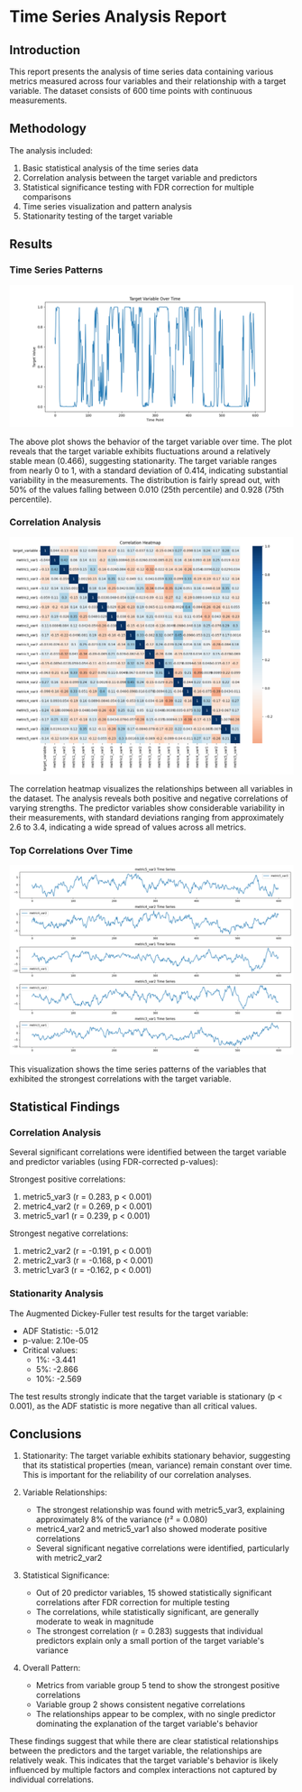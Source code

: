 # Time Series Analysis Report

## Introduction

This report presents the analysis of time series data containing various metrics measured across four variables and their relationship with a target variable. The dataset consists of 600 time points with continuous measurements.

## Methodology

The analysis included:
1. Basic statistical analysis of the time series data
2. Correlation analysis between the target variable and predictors
3. Statistical significance testing with FDR correction for multiple comparisons
4. Time series visualization and pattern analysis
5. Stationarity testing of the target variable

## Results

### Time Series Patterns

![Target Variable Time Series](plots/target_timeseries.png)

The above plot shows the behavior of the target variable over time. The plot reveals that the target variable exhibits fluctuations around a relatively stable mean (0.466), suggesting stationarity. The target variable ranges from nearly 0 to 1, with a standard deviation of 0.414, indicating substantial variability in the measurements. The distribution is fairly spread out, with 50% of the values falling between 0.010 (25th percentile) and 0.928 (75th percentile).

### Correlation Analysis

![Correlation Heatmap](plots/correlation_heatmap.png)

The correlation heatmap visualizes the relationships between all variables in the dataset. The analysis reveals both positive and negative correlations of varying strengths. The predictor variables show considerable variability in their measurements, with standard deviations ranging from approximately 2.6 to 3.4, indicating a wide spread of values across all metrics.

### Top Correlations Over Time

![Top Correlations Time Series](plots/top_correlations_timeseries.png)

This visualization shows the time series patterns of the variables that exhibited the strongest correlations with the target variable.

## Statistical Findings

### Correlation Analysis

Several significant correlations were identified between the target variable and predictor variables (using FDR-corrected p-values):

Strongest positive correlations:
1. metric5_var3 (r = 0.283, p < 0.001)
2. metric4_var2 (r = 0.269, p < 0.001)
3. metric5_var1 (r = 0.239, p < 0.001)

Strongest negative correlations:
1. metric2_var2 (r = -0.191, p < 0.001)
2. metric2_var3 (r = -0.168, p < 0.001)
3. metric1_var3 (r = -0.162, p < 0.001)

### Stationarity Analysis

The Augmented Dickey-Fuller test results for the target variable:
- ADF Statistic: -5.012
- p-value: 2.10e-05
- Critical values: 
  - 1%: -3.441
  - 5%: -2.866
  - 10%: -2.569

The test results strongly indicate that the target variable is stationary (p < 0.001), as the ADF statistic is more negative than all critical values.

## Conclusions

1. Stationarity: The target variable exhibits stationary behavior, suggesting that its statistical properties (mean, variance) remain constant over time. This is important for the reliability of our correlation analyses.

2. Variable Relationships:
   - The strongest relationship was found with metric5_var3, explaining approximately 8% of the variance (r² = 0.080)
   - metric4_var2 and metric5_var1 also showed moderate positive correlations
   - Several significant negative correlations were identified, particularly with metric2_var2

3. Statistical Significance:
   - Out of 20 predictor variables, 15 showed statistically significant correlations after FDR correction for multiple testing
   - The correlations, while statistically significant, are generally moderate to weak in magnitude
   - The strongest correlation (r = 0.283) suggests that individual predictors explain only a small portion of the target variable's variance

4. Overall Pattern:
   - Metrics from variable group 5 tend to show the strongest positive correlations
   - Variable group 2 shows consistent negative correlations
   - The relationships appear to be complex, with no single predictor dominating the explanation of the target variable's behavior

These findings suggest that while there are clear statistical relationships between the predictors and the target variable, the relationships are relatively weak. This indicates that the target variable's behavior is likely influenced by multiple factors and complex interactions not captured by individual correlations.